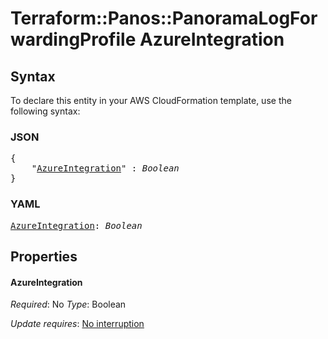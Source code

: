 # Terraform::Panos::PanoramaLogForwardingProfile AzureIntegration

## Syntax

To declare this entity in your AWS CloudFormation template, use the following syntax:

### JSON

<pre>
{
    "<a href="#azureintegration" title="AzureIntegration">AzureIntegration</a>" : <i>Boolean</i>
}
</pre>

### YAML

<pre>
<a href="#azureintegration" title="AzureIntegration">AzureIntegration</a>: <i>Boolean</i>
</pre>

## Properties

#### AzureIntegration

_Required_: No
_Type_: Boolean

_Update requires_: [No interruption](https://docs.aws.amazon.com/AWSCloudFormation/latest/UserGuide/using-cfn-updating-stacks-update-behaviors.html#update-no-interrupt)

